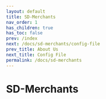 ```yaml
---
layout: default
title: SD-Merchants
nav_order: 1
has_children: true
has_toc: false
prev: /index
next: /docs/sd-merchants/config-file
prev_title: About Us
next_title: Config File
permalink: /docs/sd-merchants
---
```


# SD-Merchants
